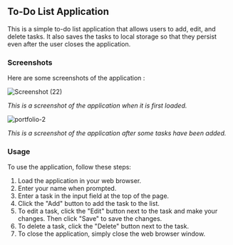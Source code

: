 ## To-Do List Application

This is a simple to-do list application that allows users to add, edit, and delete tasks. It also saves the tasks to local storage so that they persist even after the user closes the application.

### Screenshots

Here are some screenshots of the application :

![Screenshot (22)](https://user-images.githubusercontent.com/104237973/221332672-2c13a82e-e1d8-495a-a231-c766a5461030.png)


_This is a screenshot of the application when it is first loaded._

![portfolio-2](https://user-images.githubusercontent.com/104237973/221332104-cf8f4efc-690f-4729-aa05-3996c408a717.png)


_This is a screenshot of the application after some tasks have been added._

### Usage

To use the application, follow these steps:

1. Load the application in your web browser.
2. Enter your name when prompted.
3. Enter a task in the input field at the top of the page.
4. Click the "Add" button to add the task to the list.
5. To edit a task, click the "Edit" button next to the task and make your changes. Then click "Save" to save the changes.
6. To delete a task, click the "Delete" button next to the task.
7. To close the application, simply close the web browser window.
